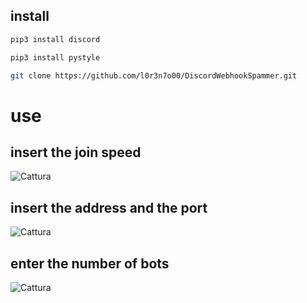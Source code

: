 ## install
```sh
pip3 install discord
```
```sh
pip3 install pystyle
```
```sh
git clone https://github.com/l0r3n7o00/DiscordWebhookSpammer.git
 ```
 
# use
## insert the join speed
![Cattura](https://user-images.githubusercontent.com/100297632/167307002-cc6d798a-19b4-4e68-88aa-ad57cbb56736.PNG)

## insert the address and the port
![Cattura](https://user-images.githubusercontent.com/100297632/167307042-002e9fca-1607-4720-927a-59d319e6cc01.PNG)

## enter the number of bots
![Cattura](https://user-images.githubusercontent.com/100297632/167307053-f4a23b58-62b5-4590-9a1b-09addefe14be.PNG)

